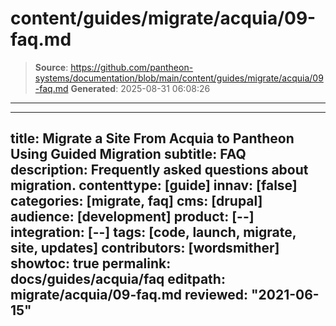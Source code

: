 # content/guides/migrate/acquia/09-faq.md

> **Source**: https://github.com/pantheon-systems/documentation/blob/main/content/guides/migrate/acquia/09-faq.md
> **Generated**: 2025-08-31 06:08:26

---

---
title: Migrate a Site From Acquia to Pantheon Using Guided Migration
subtitle: FAQ
description: Frequently asked questions about migration.
contenttype: [guide]
innav: [false]
categories: [migrate, faq]
cms: [drupal]
audience: [development]
product: [--]
integration: [--]
tags: [code, launch, migrate, site, updates]
contributors: [wordsmither]
showtoc: true
permalink: docs/guides/acquia/faq
editpath: migrate/acquia/09-faq.md
reviewed: "2021-06-15"
---

<Partial file="migrate/faq-general.md" />
<Partial file="migrate/faq-drupal.md" />

